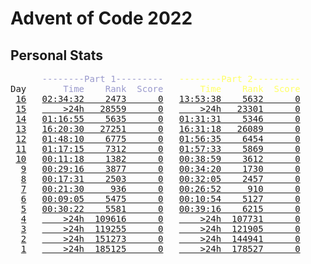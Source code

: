 # Advent of Code 2022

## Personal Stats

<pre>
      <span style="color: #9999cc;">--------Part 1---------</span>   <span style="color: #ffff66;">--------Part 2---------</span>
Day   <span style="color: #9999cc;">    Time    Rank  Score</span>   <span style="color: #ffff66;">    Time    Rank  Score</span>
 <a href="https://adventofcode.com/2022/day/16">16</a>   <a href="/2022/day16/part1/main.go">02:34:32    2473      0</a>   <a href="/2022/day16/part2/main.go">13:53:38    5632      0</a>
 <a href="https://adventofcode.com/2022/day/15">15</a>   <a href="/2022/day15/part1/main.go">    >24h   28559      0</a>   <a href="/2022/day15/part2/main.go">    >24h   23301      0</a>
 <a href="https://adventofcode.com/2022/day/14">14</a>   <a href="/2022/day14/part1/main.go">01:16:55    5635      0</a>   <a href="/2022/day14/part2/main.go">01:31:31    5346      0</a>
 <a href="https://adventofcode.com/2022/day/13">13</a>   <a href="/2022/day13/part1/main.go">16:20:30   27251      0</a>   <a href="/2022/day13/part2/main.go">16:31:18   26089      0</a>
 <a href="https://adventofcode.com/2022/day/12">12</a>   <a href="/2022/day12/part1/main.go">01:48:10    6775      0</a>   <a href="/2022/day12/part2/main.go">01:56:35    6454      0</a>
 <a href="https://adventofcode.com/2022/day/11">11</a>   <a href="/2022/day11/part1/main.go">01:17:15    7312      0</a>   <a href="/2022/day11/part2/main.go">01:57:33    5869      0</a>
 <a href="https://adventofcode.com/2022/day/10">10</a>   <a href="/2022/day10/part1/main.go">00:11:18    1382      0</a>   <a href="/2022/day10/part2/main.go">00:38:59    3612      0</a>
  <a href="https://adventofcode.com/2022/day/9">9</a>   <a href="/2022/day09/part1/main.go">00:29:16    3877      0</a>   <a href="/2022/day09/part2/main.go">00:34:20    1730      0</a>
  <a href="https://adventofcode.com/2022/day/8">8</a>   <a href="/2022/day08/part1/main.go">00:17:31    2503      0</a>   <a href="/2022/day08/part2/main.go">00:32:05    2457      0</a>
  <a href="https://adventofcode.com/2022/day/7">7</a>   <a href="/2022/day07/part1/main.go">00:21:30     936      0</a>   <a href="/2022/day07/part2/main.go">00:26:52     910      0</a>
  <a href="https://adventofcode.com/2022/day/6">6</a>   <a href="/2022/day06/part1/main.go">00:09:05    5475      0</a>   <a href="/2022/day06/part2/main.go">00:10:54    5127      0</a>
  <a href="https://adventofcode.com/2022/day/5">5</a>   <a href="/2022/day05/part1/main.go">00:30:22    5581      0</a>   <a href="/2022/day05/part2/main.go">00:39:16    6215      0</a>
  <a href="https://adventofcode.com/2022/day/4">4</a>   <a href="/2022/day04/part1/main.go">    >24h  109616      0</a>   <a href="/2022/day04/part2/main.go">    >24h  107731      0</a>
  <a href="https://adventofcode.com/2022/day/3">3</a>   <a href="/2022/day03/part1/main.go">    >24h  119255      0</a>   <a href="/2022/day03/part2/main.go">    >24h  121905      0</a>
  <a href="https://adventofcode.com/2022/day/2">2</a>   <a href="/2022/day02/part1/main.go">    >24h  151273      0</a>   <a href="/2022/day02/part2/main.go">    >24h  144941      0</a>
  <a href="https://adventofcode.com/2022/day/1">1</a>   <a href="/2022/day01/part1/main.go">    >24h  185125      0</a>   <a href="/2022/day01/part2/main.go">    >24h  178527      0</a>
</pre>
